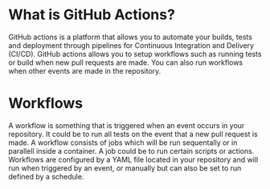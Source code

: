 # What is GitHub Actions?
GitHub actions is a platform that allows you to automate your builds, tests and deployment through pipelines for Continuous Integration and Delivery (CI/CD). GitHub actions allows you to setup workflows such as running tests or build when new pull requests are made. You can also run workflows when other events are made in the repository.

# Workflows
A workflow is something that is triggered when an event occurs in your repository. It could be to run all tests on the event that a new pull request is made. A workflow consists of jobs which will be run sequentally or in parallell inside a container. A job could be to run certain scripts or actions. Workflows are configured by a YAML file located in your repository and will run when triggered by an event, or manually but can also be set to run defined by a schedule. 
